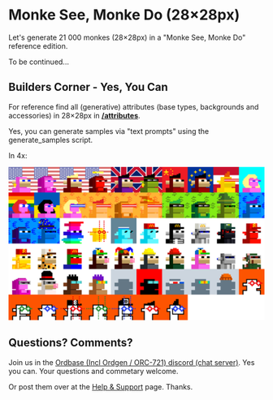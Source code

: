 #  Monke See, Monke Do (28×28px)


Let's generate 21 000 monkes (28×28px) in a "Monke See, Monke Do" reference edition.

To be continued...




## Builders Corner - Yes, You Can

For reference find all (generative) attributes (base types, backgrounds and accessories) in 28×28px in [**/attributes**](attributes).

Yes, you can generate samples via "text prompts" using the generate_samples script.

In 4x:

![](i/monkes@4x.png)




## Questions? Comments?


Join us in the [Ordbase (Incl Ordgen / ORC-721) discord (chat server)](https://discord.gg/dDhvHKjm2t). Yes you can.
Your questions and commetary welcome.

Or post them over at the [Help & Support](https://github.com/geraldb/help) page. Thanks.

